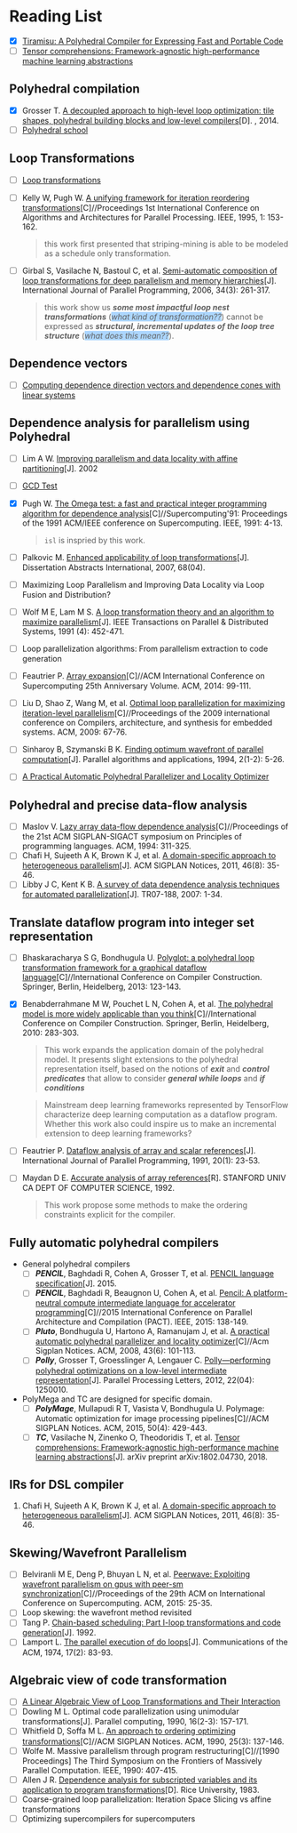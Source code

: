 # Reading List

- [x] [Tiramisu: A Polyhedral Compiler for Expressing Fast and Portable Code](https://arxiv.org/abs/1804.10694)
- [ ] [Tensor comprehensions: Framework-agnostic high-performance machine learning abstractions](https://arxiv.org/abs/1802.04730)

## Polyhedral compilation

- [x] Grosser T. [A decoupled approach to high-level loop optimization: tile shapes, polyhedral building blocks and low-level compilers](https://tel.archives-ouvertes.fr/tel-01144563/document)[D]. , 2014.
- [ ] [Polyhedral school](http://labexcompilation.ens-lyon.fr/polyhedral-school/program/)

## Loop Transformations

- [ ] [Loop transformations](https://www.cri.ensmp.fr/~tadonki/PaperForWeb/tadonki_loop.pdf)
- [ ] Kelly W, Pugh W. [A unifying framework for iteration reordering transformations](https://drum.lib.umd.edu/bitstream/handle/1903/708/CS-TR-3430.pdf?sequence=4&isAllowed=y)[C]//Proceedings 1st International Conference on Algorithms and Architectures for Parallel Processing. IEEE, 1995, 1: 153-162.

    > this work first presented that striping-mining is able to be modeled as a schedule only transformation.

- [ ] Girbal S, Vasilache N, Bastoul C, et al. [Semi-automatic composition of loop transformations for deep parallelism and memory hierarchies]()[J]. International Journal of Parallel Programming, 2006, 34(3): 261-317.

  > this work show us _**some most impactful loop nest transformations**_ (<span style="background-color:#ACD6FF;">_what kind of transformation??_</span>) cannot be expressed as _**structural, incremental updates of the loop tree structure**_ (<span style="background-color:#ACD6FF;">_what does this mean??_</span>).

## Dependence vectors

- [ ] [Computing dependence direction vectors and dependence cones with linear systems](https://www.cri.ensmp.fr/classement/doc/E-094.pdf)

## Dependence analysis for parallelism using Polyhedral

- [ ] Lim A W. [Improving parallelism and data locality with affine partitioning](https://suif.stanford.edu/papers/lim-thesis.ps.gz)[J]. 2002
- [ ] [GCD Test](https://apps.dtic.mil/dtic/tr/fulltext/u2/a268069.pdf)
- [x] Pugh W. [The Omega test: a fast and practical integer programming algorithm for dependence analysis](http://www.cs.cmu.edu/~emc/spring06/home1_files/p4-pugh.pdf)[C]//Supercomputing'91: Proceedings of the 1991 ACM/IEEE conference on Supercomputing. IEEE, 1991: 4-13.

    > `isl` is inspried by this work.

- [ ] Palkovic M. [Enhanced applicability of loop transformations](https://pdfs.semanticscholar.org/efec/40ee2d3c61f7285912aa5611d5691b953dd5.pdf)[J]. Dissertation Abstracts International, 2007, 68(04).
- [ ] Maximizing Loop Parallelism and Improving Data Locality via Loop Fusion and Distribution?
- [ ] Wolf M E, Lam M S. [A loop transformation theory and an algorithm to maximize parallelism](https://www.cs.indiana.edu/~achauhan/Teaching/B629/2006-Fall/CourseMaterial/1991-tpds-wolf-unimodular.pdf)[J]. IEEE Transactions on Parallel & Distributed Systems, 1991 (4): 452-471.
- [ ] Loop parallelization algorithms: From parallelism extraction to code generation
- [ ] Feautrier P. [Array expansion](http://citeseerx.ist.psu.edu/viewdoc/download?doi=10.1.1.29.5704&rep=rep1&type=pdf)[C]//ACM International Conference on Supercomputing 25th Anniversary Volume. ACM, 2014: 99-111.
- [ ] Liu D, Shao Z, Wang M, et al. [Optimal loop parallelization for maximizing iteration-level parallelism](http://citeseerx.ist.psu.edu/viewdoc/download?doi=10.1.1.149.7760&rep=rep1&type=pdf)[C]//Proceedings of the 2009 international conference on Compilers, architecture, and synthesis for embedded systems. ACM, 2009: 67-76.
- [ ]  Sinharoy B, Szymanski B K. [Finding optimum wavefront of parallel computation](https://www.cs.rpi.edu/~szymansk/papers/jpaa.92.pdf)[J]. Parallel algorithms and applications, 1994, 2(1-2): 5-26.
- [ ]  [A Practical Automatic Polyhedral Parallelizer and Locality Optimizer](http://www.ece.lsu.edu/jxr/Publications-pdf/pldi08.pdf)

## Polyhedral and precise data-flow analysis

- [ ] Maslov V. [Lazy array data-flow dependence analysis]()[C]//Proceedings of the 21st ACM SIGPLAN-SIGACT symposium on Principles of programming languages. ACM, 1994: 311-325.
- [ ] Chafi H, Sujeeth A K, Brown K J, et al. [A domain-specific approach to heterogeneous parallelism](http://citeseerx.ist.psu.edu/viewdoc/download?doi=10.1.1.644.4729&rep=rep1&type=pdf)[J]. ACM SIGPLAN Notices, 2011, 46(8): 35-46.
- [ ] Libby J C, Kent K B. [A survey of data dependence analysis techniques for automated parallelization](http://www.cs.unb.ca/tech-reports/documents/TR07-188_000.pdf)[J]. TR07-188, 2007: 1-34.

## Translate dataflow program into integer set representation

- [ ] Bhaskaracharya S G, Bondhugula U. [Polyglot: a polyhedral loop transformation framework for a graphical dataflow language]()[C]//International Conference on Compiler Construction. Springer, Berlin, Heidelberg, 2013: 123-143.
- [x] Benabderrahmane M W, Pouchet L N, Cohen A, et al. [The polyhedral model is more widely applicable than you think](https://link.springer.com/content/pdf/10.1007/978-3-642-11970-5_16.pdf)[C]//International Conference on Compiler Construction. Springer, Berlin, Heidelberg, 2010: 283-303.

    > This work expands the application domain of the polyhedral model. It presents slight extensions to the polyhedral representation itself, based on the notions of _**exit**_ and _**control predicates**_ that allow to consider _**general while loops**_ and _**if conditions**_

    > Mainstream deep learning frameworks represented by TensorFlow characterize deep learning computation as a dataflow program. Whether this work also could inspire us to make an incremental extension to deep learning frameworks?

- [ ] Feautrier P. [Dataflow analysis of array and scalar references](https://www.researchgate.net/publication/2425315_Dataflow_Analysis_of_Array_and_Scalar_References)[J]. International Journal of Parallel Programming, 1991, 20(1): 23-53.
- [ ] Maydan D E. [Accurate analysis of array references](https://apps.dtic.mil/dtic/tr/fulltext/u2/a268069.pdf)[R]. STANFORD UNIV CA DEPT OF COMPUTER SCIENCE, 1992.
    > This work propose some methods to make the ordering constraints explicit for the compiler.

## Fully automatic polyhedral compilers

- General polyhedral compilers
  - [ ] _**PENCIL**_, Baghdadi R, Cohen A, Grosser T, et al. [PENCIL language specification](https://hal.inria.fr/hal-01154812/document)[J]. 2015.
  - [ ] _**PENCIL**_, Baghdadi R, Beaugnon U, Cohen A, et al. [Pencil: A platform-neutral compute intermediate language for accelerator programming](https://lirias.kuleuven.be/retrieve/342210)[C]//2015 International Conference on Parallel Architecture and Compilation (PACT). IEEE, 2015: 138-149.
  - [ ] _**Pluto**_, Bondhugula U, Hartono A, Ramanujam J, et al. [A practical automatic polyhedral parallelizer and locality optimizer](https://s3.amazonaws.com/academia.edu.documents/32503610/pldi08.pdf?response-content-disposition=inline%3B%20filename%3DA_practical_automatic_polyhedral_paralle.pdf&X-Amz-Algorithm=AWS4-HMAC-SHA256&X-Amz-Credential=AKIAIWOWYYGZ2Y53UL3A%2F20191227%2Fus-east-1%2Fs3%2Faws4_request&X-Amz-Date=20191227T040240Z&X-Amz-Expires=3600&X-Amz-SignedHeaders=host&X-Amz-Signature=57e69856de3e15a7bb196a5cadc90f7746f1be7fedce07e41ee5dd8558f636c4)[C]//Acm Sigplan Notices. ACM, 2008, 43(6): 101-113.
  - [ ] _**Polly**_, Grosser T, Groesslinger A, Lengauer C. [Polly—performing polyhedral optimizations on a low-level intermediate representation](https://grosser.es/publications/grosser-2012-Polly-Performing-polyhedral-optimizations-on-a-low-level-intermediate-representation.pdf)[J]. Parallel Processing Letters, 2012, 22(04): 1250010.

- PolyMega and TC are designed for specific domain.
    - [ ] _**PolyMage**_, Mullapudi R T, Vasista V, Bondhugula U. Polymage: Automatic optimization for image processing pipelines[C]//ACM SIGPLAN Notices. ACM, 2015, 50(4): 429-443.
    - [ ] _**TC**_, Vasilache N, Zinenko O, Theodoridis T, et al. [Tensor comprehensions: Framework-agnostic high-performance machine learning abstractions](https://arxiv.org/pdf/1802.04730.pdf)[J]. arXiv preprint arXiv:1802.04730, 2018.

## IRs for DSL compiler

1. Chafi H, Sujeeth A K, Brown K J, et al. [A domain-specific approach to heterogeneous parallelism](http://citeseerx.ist.psu.edu/viewdoc/download?doi=10.1.1.644.4729&rep=rep1&type=pdf)[J]. ACM SIGPLAN Notices, 2011, 46(8): 35-46.

## Skewing/Wavefront Parallelism

- [ ] Belviranli M E, Deng P, Bhuyan L N, et al. [Peerwave: Exploiting wavefront parallelism on gpus with peer-sm synchronization](http://mehmet.belviranli.com/papers/ics15.pdf)[C]//Proceedings of the 29th ACM on International Conference on Supercomputing. ACM, 2015: 25-35.
- [ ] Loop skewing: the wavefront method revisited
- [ ] Tang P. [Chain-based scheduling: Part I-loop transformations and code generation](https://openresearch-repository.anu.edu.au/bitstream/1885/40801/3/TR-CS-92-09.pdf)[J]. 1992.
- [ ] Lamport L. [The parallel execution of do loops](https://www.cs.colostate.edu/~cs560dl/Notes/LamportCACM1974.pdf)[J]. Communications of the ACM, 1974, 17(2): 83-93.

## Algebraic view of code transformation

- [ ] [A Linear Algebraic View of Loop Transformations and Their Interaction](http://citeseerx.ist.psu.edu/viewdoc/download?doi=10.1.1.56.5153&rep=rep1&type=pdf)
- [ ] Dowling M L. Optimal code parallelization using unimodular transformations[J]. Parallel computing, 1990, 16(2-3): 157-171.
- [ ] Whitfield D, Soffa M L. [An approach to ordering optimizing transformations](https://dl.acm.org/citation.cfm?id=99179)[C]//ACM SIGPLAN Notices. ACM, 1990, 25(3): 137-146.
- [ ] Wolfe M. Massive parallelism through program restructuring[C]//[1990 Proceedings] The Third Symposium on the Frontiers of Massively Parallel Computation. IEEE, 1990: 407-415.
- [ ] Allen J R. [Dependence analysis for subscripted variables and its application to program transformations](https://scholarship.rice.edu/bitstream/handle/1911/19045/8314916.PDF?sequence=1&isAllowed=y)[D]. Rice University, 1983.
- [ ] Coarse-grained loop parallelization: Iteration Space Slicing vs affine transformations
- [ ] Optimizing supercompilers for supercomputers
